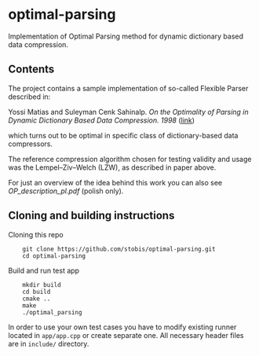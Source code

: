 # optimal-parsing
Implementation of Optimal Parsing method for dynamic dictionary based data compression. 

## Contents
The project contains a sample implementation of so-called Flexible Parser described in:

Yossi Matias and Suleyman Cenk Sahinalp.
_On the Optimality of Parsing in Dynamic Dictionary Based Data Compression. 1998_ 
([link](http://theory.stanford.edu/~matias/papers/fp.pdf))

which turns out to be optimal in specific class of dictionary-based data compressors.

The reference compression algorithm chosen for testing validity and usage was the Lempel–Ziv–Welch (LZW), as described in paper above. 

For just an overview of the idea behind this work you can also see _OP_description_pl.pdf_ (polish only).

## Cloning and building instructions
Cloning this repo
```shell
    git clone https://github.com/stobis/optimal-parsing.git
    cd optimal-parsing
```

Build and run test app
```shell
    mkdir build
    cd build
    cmake ..
    make
    ./optimal_parsing
```

In order to use your own test cases you have to modify existing runner located in `app/app.cpp` or create separate one. 
All necessary header files are in `include/` directory.
